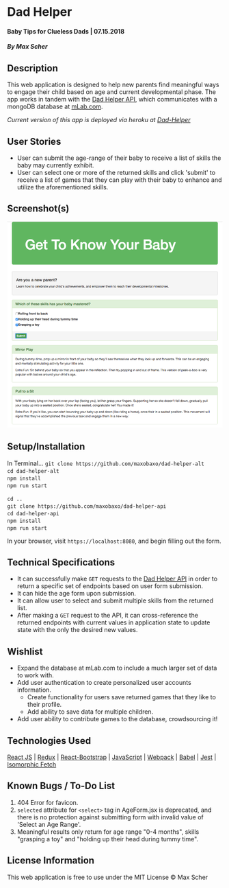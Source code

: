 # Dad Helper
#### Baby Tips for Clueless Dads | 07.15.2018
_**By Max Scher**_

## Description
This web application is designed to help new parents find meaningful ways to engage their child based on age and current developmental phase.  The app works in tandem with the [Dad Helper API](https://github.com/maxobaxo/dad-helper-api), which communicates with a mongoDB database at [mLab.com](https://www.mLab.com).

_*Current version of this app is deployed via heroku at [Dad-Helper](https://dad-helper.herokuapp.com/)*_

## User Stories
* User can submit the age-range of their baby to receive a list of skills the baby may currently exhibit.
* User can select one or more of the returned skills and click 'submit' to receive a list of games that they can play with their baby to enhance and utilize the aforementioned skills.

## Screenshot(s)
![Screenshot](/screenshots/screenshot.png "Main App Screenshot")

## Setup/Installation
In Terminal...
`git clone https://github.com/maxobaxo/dad-helper-alt`  
`cd dad-helper-alt`  
`npm install`  
`npm run start`  

`cd ..`  
`git clone https://github.com/maxobaxo/dad-helper-api`  
`cd dad-helper-api`  
`npm install`  
`npm run start`  

In your browser, visit `https://localhost:8080`, and begin filling out the form.

## Technical Specifications
* It can successfully make `GET` requests to the [Dad Helper API](https://github.com/maxobaxo/dad-helper-api) in order to return a specific set of endpoints based on user form submission.
* It can hide the age form upon submission.
* It can allow user to select and submit multiple skills from the returned list.
* After making a `GET` request to the API, it can cross-reference the returned endpoints with current values in application state to update state with the only the desired new values.

## Wishlist
* Expand the database at mLab.com to include a much larger set of data to work with.
* Add user authentication to create personalized user accounts information.
  * Create functionality for users save returned games that they like to their profile.
  * Add ability to save data for multiple children.
* Add user ability to contribute games to the database, crowdsourcing it!

## Technologies Used
[React JS](https://reactjs.org/) | [Redux](http://redux.js.org/) | [React-Bootstrap](https://react-bootstrap.github.io/) | [JavaScript](https://www.javascript.com/) |
[Webpack](https://webpack.github.io/) |
[Babel](https://babeljs.io/) | [Jest](https://facebook.github.io/jest/) | [Isomorphic Fetch](https://github.github.io/fetch/)  

## Known Bugs / To-Do List
1. 404 Error for favicon.
2. `selected` attribute for `<select>` tag in AgeForm.jsx is deprecated, and there is no protection against submitting form with invalid value of 'Select an Age Range'.
3. Meaningful results only return for age range "0-4 months", skills "grasping a toy" and "holding up their head during tummy time".

## License Information
This web application is free to use under the MIT License &copy; Max Scher
